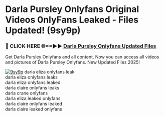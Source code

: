 # Darla Pursley Onlyfans Original Videos 0nlyFans Leaked - Files Updated! (9sy9p)

<h3>🔴 CLICK HERE 🌐==►► <a href="https://tinyurl.com/4seja8ks" rel="nofollow">Darla Pursley Onlyfans Updated Files</a></h3>

Get Darla Pursley Onlyfans and all content. Now you can access all videos and pictures of Darla Pursley Onlyfans. New Updated Files 2025!

[![9sy9p](https://i.imgur.com/EWjZXRe.gif)](https://tinyurl.com/4seja8ks)
darla eliza onlyfans leak<br>
darla eliza onlyfans leaks<br>
darla eliza onlyfans leaked<br>
darla claire onlyfans leaks<br>
darla crane onlyfans<br>
darla eliza leaked onlyfans<br>
darla claire onlyfans leaked<br>
darla claire leaked onlyfans